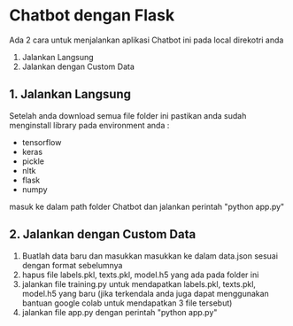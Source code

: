 
# Chatbot dengan Flask

Ada 2 cara untuk menjalankan aplikasi Chatbot ini pada local direkotri anda

1. Jalankan Langsung
2. Jalankan dengan Custom Data


## 1. Jalankan Langsung
Setelah anda download semua file folder ini pastikan anda sudah menginstall library pada environment anda :
- tensorflow 
- keras 
- pickle
- nltk
- flask
- numpy

masuk ke dalam path folder Chatbot dan jalankan perintah "python app.py"

## 2. Jalankan dengan Custom Data
1. Buatlah data baru dan masukkan masukkan ke dalam data.json sesuai dengan format sebelumnya
2. hapus file labels.pkl, texts.pkl, model.h5 yang ada pada folder ini
3. jalankan file training.py untuk mendapatkan labels.pkl, texts.pkl, model.h5 yang baru (jika terkendala anda juga dapat menggunakan bantuan google colab untuk mendapatkan 3 file tersebut)
4. jalankan file app.py dengan perintah "python app.py"